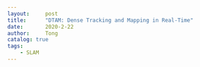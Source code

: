 ```yaml
---
layout:     post
title:      "DTAM: Dense Tracking and Mapping in Real-Time"
date:       2020-2-22
author:     Tong
catalog: true
tags:
    - SLAM
---
```


###
